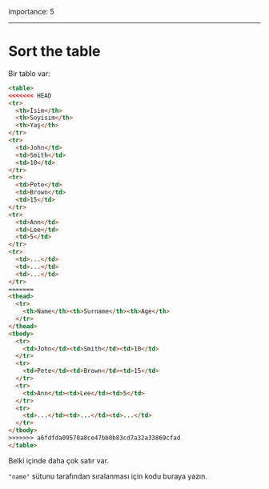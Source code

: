importance: 5

---

# Sort the table

Bir tablo var:

```html run
<table>
<<<<<<< HEAD
<tr>
  <th>İsim</th>
  <th>Soyisim</th>
  <th>Yaş</th>
</tr>
<tr>
  <td>John</td>
  <td>Smith</td>
  <td>10</td>
</tr>
<tr>
  <td>Pete</td>
  <td>Brown</td>
  <td>15</td>
</tr>
<tr>
  <td>Ann</td>
  <td>Lee</td>
  <td>5</td>
</tr>
<tr>
  <td>...</td>
  <td>...</td>
  <td>...</td>
</tr>
=======
<thead>
  <tr>
    <th>Name</th><th>Surname</th><th>Age</th>
  </tr>
</thead>
<tbody>
  <tr>
    <td>John</td><td>Smith</td><td>10</td>
  </tr>
  <tr>
    <td>Pete</td><td>Brown</td><td>15</td>
  </tr>
  <tr>
    <td>Ann</td><td>Lee</td><td>5</td>
  </tr>
  <tr>
    <td>...</td><td>...</td><td>...</td>
  </tr>
</tbody>
>>>>>>> a6fdfda09570a8ce47bb0b83cd7a32a33869cfad
</table>
```

Belki içinde daha çok satır var.

`"name"` sütunu tarafından sıralanması için kodu buraya yazın.
